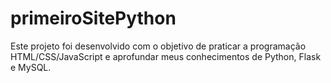 # primeiroSitePython
Este projeto foi desenvolvido com o objetivo de praticar a programação HTML/CSS/JavaScript e aprofundar meus conhecimentos de Python, Flask e MySQL.
